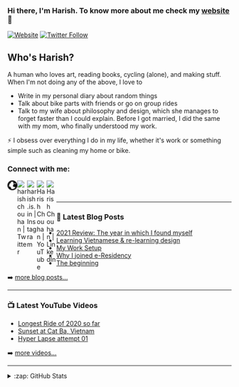 ### Hi there, I'm Harish. To know more about me check my [website][website] 👋 

[![Website](https://img.shields.io/website?label=harishchouhan.com&style=for-the-badge&url=https%3A%2F%2Fharishchouhan.com)](https://harishchouhan.com)
[![Twitter Follow](https://img.shields.io/twitter/follow/harishchouhan?color=1DA1F2&logo=twitter&style=for-the-badge)](https://twitter.com/intent/follow?original_referer=https%3A%2F%2Fgithub.com%2FcodeSTACKr&screen_name=HarishChouhan)

## Who's Harish?

A human who loves art, reading books, cycling (alone), and making stuff. When I'm not doing any of the above, I love to 

- Write in my personal diary about random things
- Talk about bike parts with friends or go on group rides
- Talk to my wife about philosophy and design, which she manages to forget faster than I could explain. Before I got married, I did the same with my mom, who finally understood my work. 

⚡ I obsess over everything I do in my life, whether it's work or something simple such as cleaning my home or bike.


### Connect with me:

[<img align="left" alt="harishchouhan.com" width="22px" src="https://raw.githubusercontent.com/iconic/open-iconic/master/svg/globe.svg" />][website]
[<img align="left" alt="harishchouhan | Twitter" width="22px" src="https://cdn.jsdelivr.net/npm/simple-icons@v3/icons/twitter.svg" />][twitter]
[<img align="left" alt="harish.is.in | Instagram" width="22px" src="https://cdn.jsdelivr.net/npm/simple-icons@v3/icons/instagram.svg" />][instagram]
[<img align="left" alt="Harish Chouhan | YouTube" width="22px" src="https://cdn.jsdelivr.net/npm/simple-icons@v3/icons/youtube.svg" />][youtube]
[<img align="left" alt="Harish Chouhan | LinkedIn" width="22px" src="https://cdn.jsdelivr.net/npm/simple-icons@v3/icons/linkedin.svg" />][linkedin]

<br />
<br />

---

### 📕 Latest Blog Posts

<!-- BLOG-POST-LIST:START -->
- [2021 Review: The year in which I found myself](https://harishchouhan.com/2021-review/)
- [Learning Vietnamese &amp; re-learning design](https://harishchouhan.com/learning-vietnamese-re-learning-design/)
- [My Work Setup](https://harishchouhan.com/my-work-setup/)
- [Why I joined e-Residency](https://harishchouhan.com/why-i-joined-e-residency/)
- [The beginning](https://harishchouhan.com/the-beginning/)
<!-- BLOG-POST-LIST:END -->

➡️ [more blog posts...](https://harishchouhan.com)

---

### 📺 Latest YouTube Videos

<!-- YOUTUBE:START -->
- [Longest Ride of 2020 so far](https://www.youtube.com/watch?v=gu68s0rYXq0)
- [Sunset at Cat Ba, Vietnam](https://www.youtube.com/watch?v=5j4XmWcjTDY)
- [Hyper Lapse attempt 01](https://www.youtube.com/watch?v=MkbdjdH2e0Y)
<!-- YOUTUBE:END -->

➡️ [more videos...](https://www.youtube.com/c/HarishChouhan)


---

<details>
  <summary>:zap: GitHub Stats</summary>

  <img align="left" alt="hchouhan's GitHub Stats" src="https://github-readme-stats.vercel.app/api?username=hchouhan&show_icons=true&hide_border=false&title_color=ff652f&icon_color=FFE400&bg_color=09131B&text_color=ffffff&border_color=0c1a25" />

</details>

[website]: https://harishchouhan.com
[twitter]: https://twitter.com/harishchouhan
[instagram]: https://www.instagram.com/harish.is.in/
[goodreads]: https://www.goodreads.com/harishchouhan
[youtube]: https://www.youtube.com/c/HarishChouhan
[linkedin]: https://www.linkedin.com/in/harishchouhan/

[webtions]: http://webtions.com
[discoverghost]: http://discoverghost.com
[flattrendz]: http://flattrendz.com
[themeist]: http://themeist.com
[pedalvietnam]: http://pedalvietnam.com
